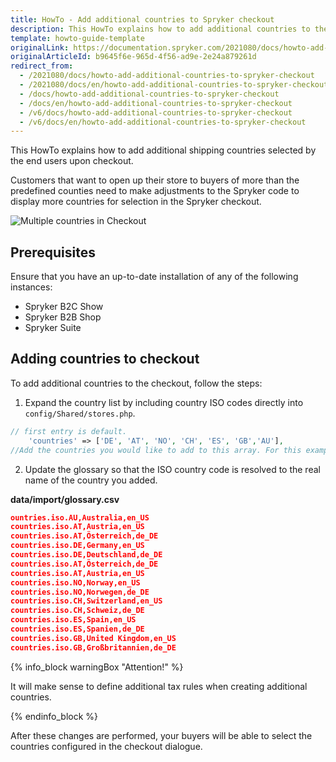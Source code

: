 ```yaml
---
title: HowTo - Add additional countries to Spryker checkout
description: This HowTo explains how to add additional countries to the checout.
template: howto-guide-template
originalLink: https://documentation.spryker.com/2021080/docs/howto-add-additional-countries-to-spryker-checkout
originalArticleId: b9645f6e-965d-4f56-ad9e-2e24a879261d
redirect_from:
  - /2021080/docs/howto-add-additional-countries-to-spryker-checkout
  - /2021080/docs/en/howto-add-additional-countries-to-spryker-checkout
  - /docs/howto-add-additional-countries-to-spryker-checkout
  - /docs/en/howto-add-additional-countries-to-spryker-checkout
  - /v6/docs/howto-add-additional-countries-to-spryker-checkout
  - /v6/docs/en/howto-add-additional-countries-to-spryker-checkout
---
```


This HowTo explains how to add additional shipping countries selected by the end users upon checkout.

Customers that want to open up their store to buyers of more than the predefined counties need to make adjustments to the Spryker code to display more countries for selection in the Spryker checkout.

![Multiple countries in Checkout](https://spryker.s3.eu-central-1.amazonaws.com/docs/Tutorials/HowTos/HowTo+-+Add+additional+countries+to+Spryker+checkout/checkout-multiple-countries.png) 

## Prerequisites
Ensure that you have an up-to-date installation of any of the following instances:

* Spryker B2C Show
* Spryker B2B Shop
* Spryker Suite

## Adding countries to checkout
To add additional countries to the checkout, follow the steps:

1. Expand the country list by including country ISO codes directly into `config/Shared/stores.php`.

```php
// first entry is default.
    'countries' => ['DE', 'AT', 'NO', 'CH', 'ES', 'GB','AU'],
//Add the countries you would like to add to this array. For this example "AU" (Australia) was added
```
2. Update the glossary so that the ISO country code is resolved to the real name of the country you added.

**data/import/glossary.csv**

```json
ountries.iso.AU,Australia,en_US
countries.iso.AT,Austria,en_US
countries.iso.AT,Österreich,de_DE
countries.iso.DE,Germany,en_US
countries.iso.DE,Deutschland,de_DE
countries.iso.AT,Österreich,de_DE
countries.iso.AT,Austria,en_US
countries.iso.NO,Norway,en_US
countries.iso.NO,Norwegen,de_DE
countries.iso.CH,Switzerland,en_US
countries.iso.CH,Schweiz,de_DE
countries.iso.ES,Spain,en_US
countries.iso.ES,Spanien,de_DE
countries.iso.GB,United Kingdom,en_US
countries.iso.GB,Großbritannien,de_DE
```
{% info_block warningBox "Attention!" %}


It will make sense to define additional tax rules when creating additional countries.

{% endinfo_block %}


After these changes are performed, your buyers will be able to select the countries configured in the checkout dialogue.
